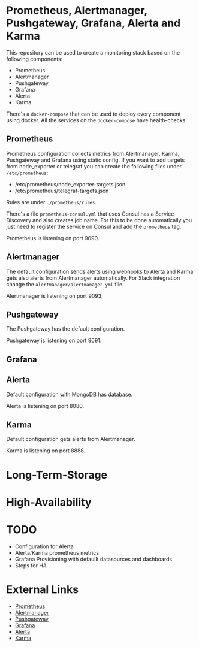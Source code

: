 # Prometheus, Alertmanager, Pushgateway, Grafana, Alerta and Karma

This repository can be used to create a monitoring stack based on the following components:

- Prometheus
- Alertmanager
- Pushgateway
- Grafana
- Alerta
- Karma

There's a ```docker-compose``` that can be used to deploy every component using docker.
All the services on the ```docker-compose``` have health-checks.

## Prometheus

Prometheus configuration collects metrics from Alertmanager, Karma, Pushgateway and Grafana using static config.
If you want to add targets from node_exporter or telegraf you can create the following files under ```/etc/prometheus```:

- /etc/prometheus/node_exporter-targets.json
- /etc/prometheus/telegraf-targets.json

Rules are under ```./prometheus/rules```.

There's a file ```prometheus-consul.yml``` that uses Consul has a Service Discovery and also creates job name.
For this to be done automatically you just need to register the service on Consul and add the ```prometheus``` tag.

Prometheus is listening on port 9090.

## Alertmanager

The default configuration sends alerts using webhooks to Alerta and Karma gets also alerts from Alertmanager automatically.
For Slack integration change the ```alertmanager/alertmanager.yml``` file.

Alertmanager is listening on port 9093.

## Pushgateway

The Pushgateway has the default configuration.

Pushgateway is listening on port 9091.

## Grafana

## Alerta

Default configuration with MongoDB has database.

Alerta is listening on port 8080.

## Karma

Default configuration gets alerts from Alertmanager.

Karma is listening on port 8888.

# Long-Term-Storage

# High-Availability

# TODO

- Configuration for Alerta
- Alerta/Karma prometheus metrics
- Grafana Provisioning with defaullt datasources and dashboards
- Steps for HA

# External Links

- [Prometheus](https://github.com/prometheus/prometheus)
- [Alertmanager](https://prometheus.io/docs/alerting/alertmanager/)
- [Pushgateway](https://github.com/prometheus/pushgateway)
- [Grafana](https://grafana.com/)
- [Alerta](https://alerta.io/)
- [Karma](https://github.com/prymitive/karma)
